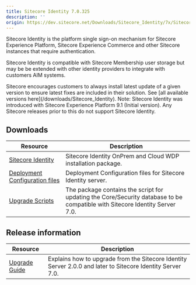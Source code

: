 ```yaml
---
title: Sitecore Identity 7.0.325
description: ''
origin: https://dev.sitecore.net/Downloads/Sitecore_Identity/7x/Sitecore_Identity_70325
---
```


Sitecore Identity is the platform single sign-on mechanism for Sitecore Experience Platform, Sitecore Experience Commerce and other Sitecore instances that require authentication.

Sitecore Identity is compatible with Sitecore Membership user storage but may be be extended with other identity providers to integrate with customers AIM systems.

  <Alert variant='warning' mb={4}>
    <AlertIcon />
    Sitecore encourages customers to always install latest update of a given version to ensure latest fixes are included in their solution. See [all available versions here](/downloads/Sitecore_Identity).
  </Alert>
  
  <Alert variant='warning' mb={4}>
    <AlertIcon />
    Note: Sitecore Identity was introduced with Sitecore Experience Platform 9.1 (Initial version). Any Sitecore releases prior to this do not support Sitecore Identity.
  </Alert>
  

## Downloads

 | Resource | Description |
 | --- | --- |
 | [Sitecore Identity](https://scdp.blob.core.windows.net/downloads/Sitecore%20Identity/7x/Sitecore%20Identity%2070325/Secure/Sitecore.IdentityServer.7.0.325.scwdp.zip) | Sitecore Identity OnPrem and Cloud WDP installation package. |
 | [Deployment Configuration files](https://scdp.blob.core.windows.net/downloads/Sitecore%20Identity/7x/Sitecore%20Identity%2070325/Secure/IdentityServer%20Deployment%20Configuration%207.0.zip) | Deployment Configuration files for Sitecore Identity server. |
 | [Upgrade Scripts](https://scdp.blob.core.windows.net/downloads/Sitecore%20Identity/7x/Sitecore%20Identity%2070325/Secure/Sitecore.IdentityServer.UpgradeScripts.7.0.zip) | The package contains the script for updating the Core/Security database to be compatible with Sitecore Identity Server 7.0. |

## Release information

 | Resource | Description |
 | --- | --- |
 | [Upgrade Guide](https://scdp.blob.core.windows.net/downloads/Sitecore%20Identity/7x/Sitecore%20Identity%2070325/Secure/Sitecore%20Identity%20Server%20Upgrade%20Guide-7.0.0.pdf) | Explains how to upgrade from the Sitecore Identity Server 2.0.0 and later to Sitecore Identity Server 7.0. |
